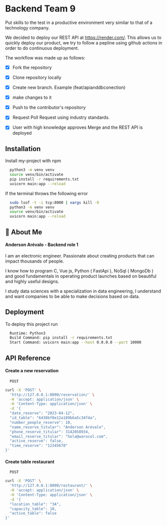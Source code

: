 
# Backend Team 9

Put skills to the test in a productive environment very similar to that of a technology company.

We decided to deploy our REST API at https://render.com/. This allows us to quickly deploy our product, we try to follow a pepline using github actions in order to do continuous deployment.

The workflow was made up as follows:
- [x]  Fork the repository
- [x]  Clone repository locally
- [x]  Create new branch. Example (feat/apianddbconection)
- [x]  make changes to it
- [x]  Push to the contributor's repository
- [x]  Request Poll Request using industry standards.
- [x]  User with high knowledge approves Merge and the REST API is deployed


## Installation


Install my-project with npm

```bash
  python3 -m venv venv
  source venv/bin/activate
  pip install -r requirements.txt
  uvicorn main:app --reload
```

If the terminal throws the following error

```bash
  sudo lsof -t -i tcp:8000 | xargs kill -9
  python3 -m venv venv
  source venv/bin/activate
  uvicorn main:app --reload
```


## 🚀 About Me

#### Anderson Arévalo - Backend role 1


I am an electronic engineer. Passionate about creating products that can impact thousands of people.

I know how to program C, Vue js, Python ( FastApi ), NoSql ( MongoDb ) and good fundamentals in operating product launches based on beautiful and highly useful designs.

I study data sciences with a specialization in data engineering, I understand and want companies to be able to make decisions based on data.


## Deployment

To deploy this project run

```bash
  Runtime: Python3
  Build Command: pip install -r requirements.txt
  Start Command: uvicorn main:app --host 0.0.0.0 --port 10000
```


## API Reference

#### Create a new reservation


```https://back-team9.onrender.com/reservation/
  POST
```

```bash
curl -X 'POST' \
  'http://127.0.0.1:8000/reservation/' \
  -H 'accept: application/json' \
  -H 'Content-Type: application/json' \
  -d '{
  "date_reserve": "2023-04-12",
  "id_table": "6438bf0e12a189b6a5c34f4a",
  "number_people_reserve": 10,
  "name_reserve_titular": "Anderson Arévalo",
  "phone_reserve_titular": 3142058934,
  "email_reserve_titular": "hola@warocol.com",
  "active_reserve": false,
  "time_reserve": "12345678"
}'
```

#### Create table restaurant

```https://back-team9.onrender.com/reservation/
  POST
```

```bash
curl -X 'POST' \
  'http://127.0.0.1:8000/restaurant/' \
  -H 'accept: application/json' \
  -H 'Content-Type: application/json' \
  -d '{
  "location_table": "3A",
  "capacity_table": 10,
  "active_table": false
}'
```



